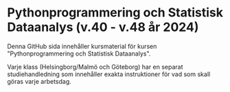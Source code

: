 # Pythonprogrammering och Statistisk Dataanalys (v.40 - v.48 år 2024)
Denna GitHub sida innehåller kursmaterial för kursen "Pythonprogrammering och Statistisk Dataanalys".

Varje klass (Helsingborg/Malmö och Göteborg) har en separat studiehandledning som innehåller exakta instruktioner för vad som skall göras varje arbetsdag.
